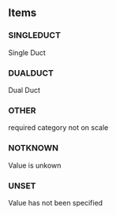 

<!-- end of short definition -->
## Items

### SINGLEDUCT
Single Duct

### DUALDUCT
Dual Duct

### OTHER
required category not on scale

### NOTKNOWN
Value is unkown

### UNSET
Value has not been specified
